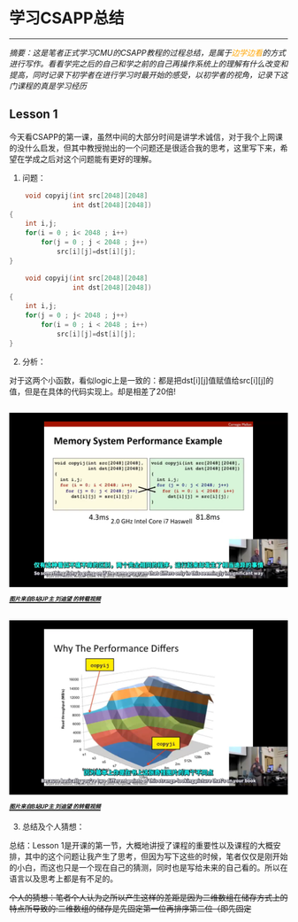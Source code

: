 # **学习CSAPP总结**
---
*摘要：这是笔者正式学习CMU的CSAPP教程的过程总结，是属于<font color = #ffa500>边学边看</font>的方式进行写作。看看学完之后的自己和学之前的自己再操作系统上的理解有什么改变和提高，同时记录下初学者在进行学习时最开始的感受，以初学者的视角，记录下这门课程的真是学习经历*

## Lesson 1
今天看CSAPP的第一课，虽然中间的大部分时间是讲学术诚信，对于我个上网课的没什么启发，但其中教授抛出的一个问题还是很适合我的思考，这里写下来，希望在学成之后对这个问题能有更好的理解。
1. 问题：

```C
    void copyij(int src[2048][2048]
                int dst[2048][2048])
{
    int i,j;
    for(i = 0 ; i< 2048 ; i++)
        for(j = 0 ; j < 2048 ; j++)
            src[i][j]=dst[i][j];
} 
```
```C
    void copyij(int src[2048][2048]
                int dst[2048][2048])
{
    int i,j;
    for(j = 0 ; j< 2048 ; j++)
        for(i = 0 ; i < 2048 ; i++)
            src[i][j]=dst[i][j];
} 
```
2. 分析：

对于这两个小函数，看似logic上是一致的：都是把dst[i][j]值赋值给src[i][j]的值，但是在具体的代码实现上。却是相差了20倍!

![图片来自B站UP主 刘迪望 的转载视频](./Lesson%201%20question.png)
[*<font size=1>图片来自B站UP主 刘迪望 的转载视频</font>*](https://www.bilibili.com/video/BV1iW411d7hd/?spm_id_from=333.337.search-card.all.click)
---
![图片来自B站UP主 刘迪望 的转载视频](./Lesson%201%20explanation.png)
[*<font size=1>图片来自B站UP主 刘迪望 的转载视频</font>*](https://www.bilibili.com/video/BV1iW411d7hd/?spm_id_from=333.337.search-card.all.click)
---
3. 总结及个人猜想：

总结：Lesson 1是开课的第一节，大概地讲授了课程的重要性以及课程的大概安排，其中的这个问题让我产生了思考，但因为写下这些的时候，笔者仅仅是刚开始的小白，而这也只是一个现在自己的猜测，同时也是写给未来的自己看的。所以在语言以及思考上都是有不足的。

<font face="楷体">~~个人的猜想：笔者个人认为之所以产生这样的差距是因为二维数组在储存方式上的特点所导致的:二维数组的储存是先固定第一位再排序第二位（即先固定~~</font>

